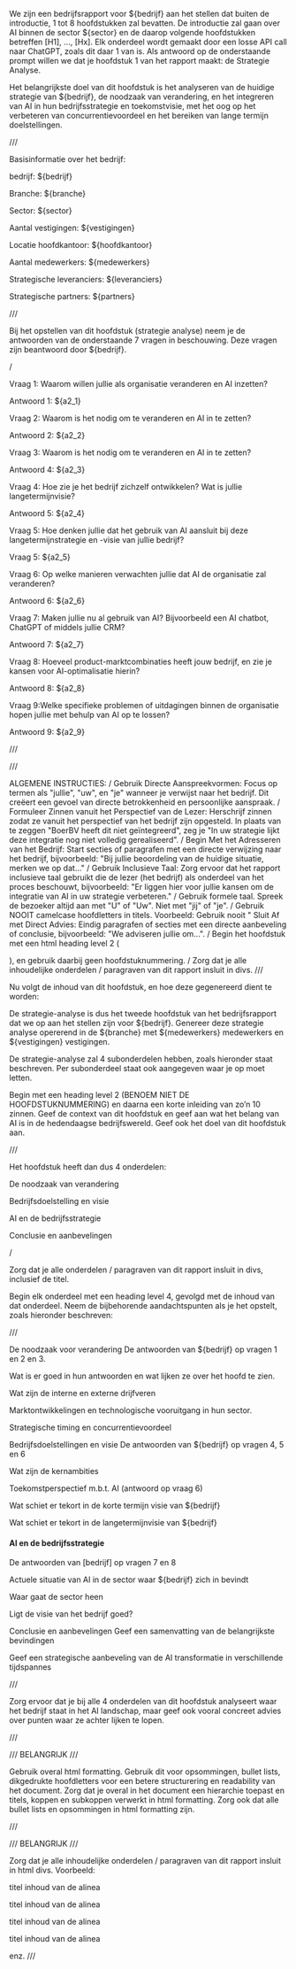 We zijn een bedrijfsrapport voor ${bedrijf} aan het stellen dat buiten de introductie, 1 tot 8 hoofdstukken zal bevatten. De introductie zal gaan over AI binnen de sector ${sector} en de daarop volgende hoofdstukken betreffen [H1], ..., [Hx]. Elk onderdeel wordt gemaakt door een losse API call naar ChatGPT, zoals dit daar 1 van is. Als antwoord op de onderstaande prompt willen we dat je hoofdstuk 1 van het rapport maakt: de Strategie Analyse.

Het belangrijkste doel van dit hoofdstuk is het analyseren van de huidige strategie van ${bedrijf}, de noodzaak van verandering, en het integreren van AI in hun bedrijfsstrategie en toekomstvisie, met het oog op het verbeteren van concurrentievoordeel en het bereiken van lange termijn doelstellingen.

///

Basisinformatie over het bedrijf:

bedrijf: ${bedrijf}

Branche: ${branche}

Sector: ${sector}

Aantal vestigingen: ${vestigingen}

Locatie hoofdkantoor: ${hoofdkantoor}

Aantal medewerkers: ${medewerkers}

Strategische leveranciers: ${leveranciers}

Strategische partners: ${partners}

///

Bij het opstellen van dit hoofdstuk (strategie analyse) neem je de antwoorden van de onderstaande 7 vragen in beschouwing. Deze vragen zijn beantwoord door ${bedrijf}.

/

Vraag 1: Waarom willen jullie als organisatie veranderen en AI inzetten?

Antwoord 1: ${a2_1}

Vraag 2: Waarom is het nodig om te veranderen en AI in te zetten?

Antwoord 2: ${a2_2}

Vraag 3: Waarom is het nodig om te veranderen en AI in te zetten?

Antwoord 4: ${a2_3}

Vraag 4: Hoe zie je het bedrijf zichzelf ontwikkelen? Wat is jullie langetermijnvisie?

Antwoord 5: ${a2_4}

Vraag 5: Hoe denken jullie dat het gebruik van AI aansluit bij deze langetermijnstrategie en -visie van jullie bedrijf?

Vraag 5: ${a2_5}

Vraag 6: Op welke manieren verwachten jullie dat AI de organisatie zal veranderen?

Antwoord 6: ${a2_6}

Vraag 7: Maken jullie nu al gebruik van AI? Bijvoorbeeld een AI chatbot, ChatGPT of middels jullie CRM?

Antwoord 7: ${a2_7}

Vraag 8: Hoeveel product-marktcombinaties heeft jouw bedrijf, en zie je kansen voor AI-optimalisatie hierin?

Antwoord 8: ${a2_8}

Vraag 9:Welke specifieke problemen of uitdagingen binnen de organisatie hopen jullie met behulp van AI op te lossen?

Antwoord 9: ${a2_9}

///

///

ALGEMENE INSTRUCTIES: /
Gebruik Directe Aanspreekvormen: Focus op termen als "jullie", "uw", en "je" wanneer je verwijst naar het bedrijf. Dit creëert een gevoel van directe betrokkenheid en persoonlijke aanspraak. /
Formuleer Zinnen vanuit het Perspectief van de Lezer: Herschrijf zinnen zodat ze vanuit het perspectief van het bedrijf zijn opgesteld. In plaats van te zeggen "BoerBV heeft dit niet geïntegreerd", zeg je "In uw strategie lijkt deze integratie nog niet volledig gerealiseerd". /
Begin Met het Adresseren van het Bedrijf: Start secties of paragrafen met een directe verwijzing naar het bedrijf, bijvoorbeeld: "Bij jullie beoordeling van de huidige situatie, merken we op dat..." /
Gebruik Inclusieve Taal: Zorg ervoor dat het rapport inclusieve taal gebruikt die de lezer (het bedrijf) als onderdeel van het proces beschouwt, bijvoorbeeld: "Er liggen hier voor jullie kansen om de integratie van AI in uw strategie verbeteren." /
Gebruik formele taal. Spreek de bezoeker altijd aan met "U" of "Uw". Niet met "jij" of "je". /
Gebruik NOOIT camelcase hoofdletters in titels. Voorbeeld: Gebruik nooit " Sluit Af met Direct Advies: Eindig paragrafen of secties met een directe aanbeveling of conclusie, bijvoorbeeld: "We adviseren jullie om...". /
Begin het hoofdstuk met een html heading level 2 (

), en gebruik daarbij geen hoofdstuknummering. /
Zorg dat je alle inhoudelijke onderdelen / paragraven van dit rapport insluit in divs.
///

Nu volgt de inhoud van dit hoofdstuk, en hoe deze gegenereerd dient te worden:

De strategie-analyse is dus het tweede hoofdstuk van het bedrijfsrapport dat we op aan het stellen zijn voor ${bedrijf}. Genereer deze strategie analyse opererend in de ${branche} met ${medewerkers} medewerkers en ${vestigingen} vestigingen.

De strategie-analyse zal 4 subonderdelen hebben, zoals hieronder staat beschreven. Per subonderdeel staat ook aangegeven waar je op moet letten.

Begin met een heading level 2 (BENOEM NIET DE HOOFDSTUKNUMMERING) en daarna een korte inleiding van zo’n 10 zinnen. Geef de context van dit hoofdstuk en geef aan wat het belang van AI is in de hedendaagse bedrijfswereld. Geef ook het doel van dit hoofdstuk aan.

///

Het hoofdstuk heeft dan dus 4 onderdelen:

De noodzaak van verandering

Bedrijfsdoelstelling en visie

AI en de bedrijfsstrategie

Conclusie en aanbevelingen

/

Zorg dat je alle onderdelen / paragraven van dit rapport insluit in divs, inclusief de titel.

Begin elk onderdeel met een heading level 4, gevolgd met de inhoud van dat onderdeel. Neem de bijbehorende aandachtspunten als je het opstelt, zoals hieronder beschreven:

///

De noodzaak voor verandering
De antwoorden van ${bedrijf} op vragen 1 en 2 en 3.

Wat is er goed in hun antwoorden en wat lijken ze over het hoofd te zien.

Wat zijn de interne en externe drijfveren

Marktontwikkelingen en technologische vooruitgang in hun sector.

Strategische timing en concurrentievoordeel

Bedrijfsdoelstellingen en visie
De antwoorden van ${bedrijf} op vragen 4, 5 en 6

Wat zijn de kernambities

Toekomstperspectief m.b.t. AI (antwoord op vraag 6)

Wat schiet er tekort in de korte termijn visie van ${bedrijf}

Wat schiet er tekort in de langetermijnvisie van ${bedrijf}

#### AI en de bedrijfsstrategie
De antwoorden van [bedrijf] op vragen 7 en 8

Actuele situatie van AI in de sector waar ${bedrijf} zich in bevindt

Waar gaat de sector heen

Ligt de visie van het bedrijf goed?

Conclusie en aanbevelingen
Geef een samenvatting van de belangrijkste bevindingen

Geef een strategische aanbeveling van de AI transformatie in verschillende tijdspannes

///

Zorg ervoor dat je bij alle 4 onderdelen van dit hoofdstuk analyseert waar het bedrijf staat in het AI landschap, maar geef ook vooral concreet advies over punten waar ze achter lijken te lopen.

///

/// BELANGRIJK ///

Gebruik overal html formatting. Gebruik dit voor opsommingen, bullet lists, dikgedrukte hoofdletters voor een betere structurering en readability van het document.
Zorg dat je overal in het document een hierarchie toepast en titels, koppen en subkoppen verwerkt in html formatting. Zorg ook dat alle bullet lists en opsommingen in html formatting zijn.

///

/// BELANGRIJK ///

Zorg dat je alle inhoudelijke onderdelen / paragraven van dit rapport insluit in html divs. Voorbeeld:

titel
inhoud van de alinea

titel
inhoud van de alinea

titel
inhoud van de alinea

titel
inhoud van de alinea

enz. ///
